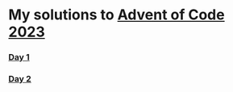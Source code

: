 # My solutions to [Advent of Code 2023](https://adventofcode.com/2023)

### [Day 1](https://github.com/MaxIvanyshen/Advent-Of-Code-2023/tree/master/day1)

### [Day 2](https://github.com/MaxIvanyshen/Advent-Of-Code-2023/tree/master/day2)

